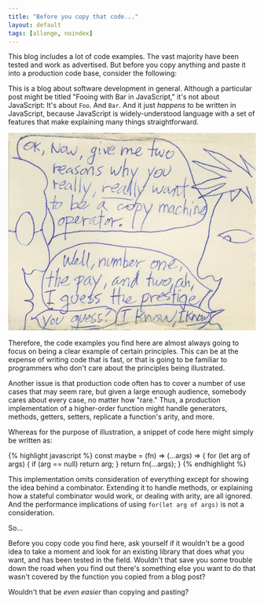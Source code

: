 ```yaml
---
title: "Before you copy that code..."
layout: default
tags: [allonge, noindex]
---
```


This blog includes a lot of code examples. The vast majority have been tested and work as advertised. But before you copy anything and paste it into a production code base, consider the following:

This is a blog about software development in general. Although a particular post might be titled "Fooing with Bar in JavaScript," it's not about JavaScript: It's about `Foo`. And `Bar`. And it just *happens* to be written in JavaScript, because JavaScript is widely-understood language with a set of features that make explaining many things straightforward.

[![Copy Machine Operator](/assets/images/copy-machine-operator.jpg)](https://www.flickr.com/photos/wonderlane/3234368267)

Therefore, the code examples you find here are almost always going to focus on being a clear example of certain principles. This can be at the expense of writing code that is fast, or that is going to be familiar to programmers who don't care about the principles being illustrated.

Another issue is that production code often has to cover a number of use cases that may seem rare, but given a large enough audience, somebody cares about every case, no matter how "rare." Thus, a production implementation of a higher-order function might handle generators, methods, getters, setters, replicate a function's arity, and more.

Whereas for the purpose of illustration, a snippet of code here might simply be written as:

{% highlight javascript %}
const maybe = (fn) =>
  (...args) => {
    for (let arg of args) {
      if (arg == null) return arg;
    }
    return fn(...args);
  }
{% endhighlight %}

This implementation omits consideration of everything except for showing the idea behind a combinator. Extending it to handle methods, or explaining how a stateful combinator would work, or dealing with arity, are all ignored. And the performance implications of using `for(let arg of args)` is not a consideration.

So...

Before you copy code you find here, ask yourself if it wouldn't be a good idea to take a moment and look for an existing library that does what you want, and has been tested in the field. Wouldn't that save you some trouble down the road when you find out there's something else you want to do that wasn't covered by the function you copied from a blog post?

Wouldn't that be *even easier* than copying and pasting?

